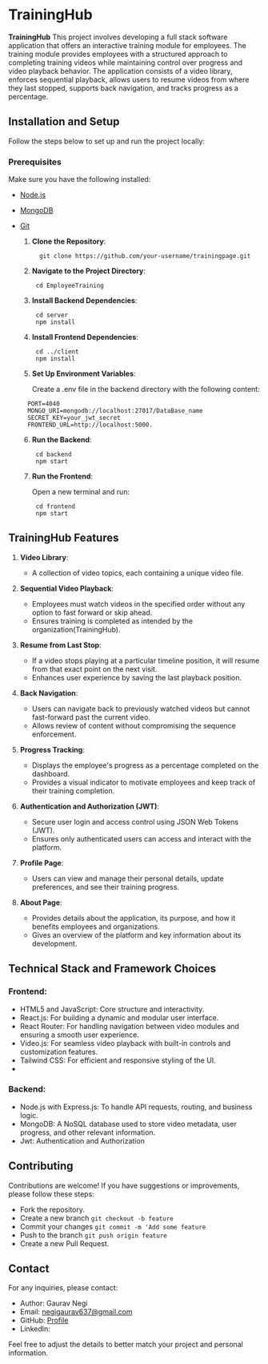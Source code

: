 # TrainingHub

**TrainingHub** This project involves developing a full stack software application that offers an interactive training module for employees. The training module provides employees with a structured approach to completing training videos while maintaining control over progress and video playback behavior. The application consists of a video library, enforces sequential playback, allows users to resume videos from where they last stopped, supports back navigation, and tracks progress as a percentage.

## Installation and Setup

Follow the steps below to set up and run the project locally:

### Prerequisites

  Make sure you have the following installed:

- [Node.js](https://nodejs.org/)
- [MongoDB](https://www.mongodb.com/)
- [Git](https://git-scm.com/)


   1. **Clone the Repository**:

      ```
        git clone https://github.com/your-username/trainingpage.git
      ```

   2. **Navigate to the Project Directory**:
      
      ```
       cd EmployeeTraining
      ```
      
   4. **Install Backend Dependencies**:

      ```
       cd server
       npm install
      ```

   4. **Install Frontend Dependencies**:

      ```
       cd ../client
       npm install
      ```   

  5. **Set Up Environment Variables**:

      Create a .env file in the backend directory with the following content:
    
    ```
      PORT=4040
      MONGO_URI=mongodb://localhost:27017/DataBase_name
      SECRET_KEY=your_jwt_secret
      FRONTEND_URL=http://localhost:5000.
    ```
  6. **Run the Backend**:
     
     ```
      cd backend
      npm start
     ```
  8. **Run the Frontend**:

     Open a new terminal and run:
     ```
      cd frontend
      npm start
     ```

## TrainingHub Features

1. **Video Library**: 
   - A collection of video topics, each containing a unique video file.
   
2. **Sequential Video Playback**: 
   - Employees must watch videos in the specified order without any option to fast forward or skip ahead.
   - Ensures training is completed as intended by the organization(TrainingHub).

3. **Resume from Last Stop**: 
   - If a video stops playing at a particular timeline position, it will resume from that exact point on the next visit.
   - Enhances user experience by saving the last playback position.

4. **Back Navigation**: 
   - Users can navigate back to previously watched videos but cannot fast-forward past the current video.
   - Allows review of content without compromising the sequence enforcement.

5. **Progress Tracking**: 
   - Displays the employee's progress as a percentage completed on the dashboard.
   - Provides a visual indicator to motivate employees and keep track of their training completion.

6. **Authentication and Authorization (JWT)**: 
   - Secure user login and access control using JSON Web Tokens (JWT).
   - Ensures only authenticated users can access and interact with the platform.

7. **Profile Page**: 
   - Users can view and manage their personal details, update preferences, and see their training progress.

8. **About Page**: 
   - Provides details about the application, its purpose, and how it benefits employees and organizations.
   - Gives an overview of the platform and key information about its development.

   
## Technical Stack and Framework Choices

### Frontend:

- HTML5 and JavaScript: Core structure and interactivity.
- React.js: For building a dynamic and modular user interface.
- React Router: For handling navigation between video modules and ensuring a smooth user experience.
- Video.js: For seamless video playback with built-in controls and customization features.
- Tailwind CSS: For efficient and responsive styling of the UI.
- 
### Backend:

- Node.js with Express.js: To handle API requests, routing, and business logic.
- MongoDB: A NoSQL database used to store video metadata, user progress, and other relevant information.
- Jwt: Authentication and Authorization




## Contributing
  Contributions are welcome! If you have suggestions or improvements, please follow these steps:

- Fork the repository.
- Create a new branch ```git checkout -b feature```
- Commit your changes ```git commit -m 'Add some feature```
- Push to the branch ```git push origin feature```
- Create a new Pull Request.

## Contact
  For any inquiries, please contact:

- Author: Gaurav Negi
- Email: negigaurav637@gmail.com
- GitHub: [Profile](https://github.com/gaurav637)
- LinkedIn: 

  
Feel free to adjust the details to better match your project and personal information.

